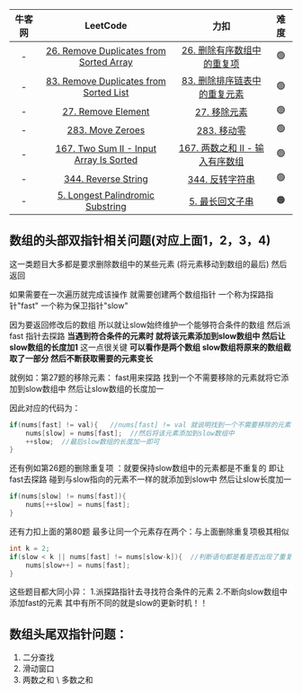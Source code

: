 

| 牛客网 |                           LeetCode                           |                             力扣                             | 难度 |
| :----: | :----------------------------------------------------------: | :----------------------------------------------------------: | :--: |
|   -    | [26. Remove Duplicates from Sorted Array](https://leetcode.com/problems/remove-duplicates-from-sorted-array/) | [26. 删除有序数组中的重复项](https://leetcode.cn/problems/remove-duplicates-from-sorted-array/) |  🟢   |
|   -    | [83. Remove Duplicates from Sorted List](https://leetcode.com/problems/remove-duplicates-from-sorted-list/) | [83. 删除排序链表中的重复元素](https://leetcode.cn/problems/remove-duplicates-from-sorted-list/) |  🟢   |
|   -    | [27. Remove Element](https://leetcode.com/problems/remove-element/) | [27. 移除元素](https://leetcode.cn/problems/remove-element/) |  🟢   |
|   -    | [283. Move Zeroes](https://leetcode.com/problems/move-zeroes/) |   [283. 移动零](https://leetcode.cn/problems/move-zeroes/)   |  🟢   |
|   -    | [167. Two Sum II - Input Array Is Sorted](https://leetcode.com/problems/two-sum-ii-input-array-is-sorted/) | [167. 两数之和 II - 输入有序数组](https://leetcode.cn/problems/two-sum-ii-input-array-is-sorted/) |  🟢   |
|   -    | [344. Reverse String](https://leetcode.com/problems/reverse-string/) | [344. 反转字符串](https://leetcode.cn/problems/reverse-string/) |  🟢   |
|   -    | [5. Longest Palindromic Substring](https://leetcode.com/problems/longest-palindromic-substring/) | [5. 最长回文子串](https://leetcode.cn/problems/longest-palindromic-substring/) |  🟠   |



## 数组的头部双指针相关问题(对应上面1，2，3，4)

这一类题目大多都是要求删除数组中的某些元素 (将元素移动到数组的最后)  然后返回

如果需要在一次遍历就完成该操作  就需要创建两个数组指针  一个称为探路指针"fast"  一个称为保卫指针"slow"

因为要返回修改后的数组  所以就让slow始终维护一个能够符合条件的数组  然后派 fast 指针去探路  **当遇到符合条件的元素时 就将该元素添加到slow数组中  然后让slow数组的长度加1**  这一点很关键  **可以看作是两个数组  slow数组将原来的数组截取了一部分 然后不断获取需要的元素变长**   

就例如：第27题的移除元素： fast用来探路  找到一个不需要移除的元素就将它添加到slow数组中  然后让slow数组的长度加一 

因此对应的代码为：  

```c++
if(nums[fast] != val){   //nums[fast] != val 就说明找到一个不需要移除的元素
    nums[slow] = nums[fast];  //然后将该元素添加到slow数组中
    ++slow;  //最后slow数组的长度加一即可
}
```



还有例如第26题的删除重复项 ：就要保持slow数组中的元素都是不重复的  即让fast去探路  碰到与slow指向的元素不一样的就添加到slow中  然后让slow长度加一

```c++
if(nums[slow] != nums[fast]){
	nums[++slow] = nums[fast];
}
```

还有力扣上面的第80题 最多让同一个元素存在两个：与上面删除重复项极其相似

```c++
int k = 2;
if(slow < k || nums[fast] != nums[slow-k]){  //判断语句都是看是否出现了重复 只不过是与slow的前面两个元素比较  而 slow<k 的目的是为了能让slow先移动											到第三个元素
	nums[slow++] = nums[fast];
}
```



这些题目都大同小异： 1.派探路指针去寻找符合条件的元素  2.不断向slow数组中添加fast的元素    其中有所不同的就是slow的更新时机！！



## 数组头尾双指针问题：

1. 二分查找
2. 滑动窗口
3. 两数之和 \ 多数之和
